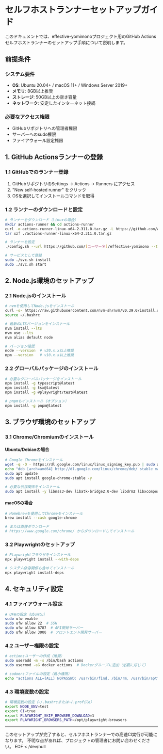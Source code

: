 # セルフホストランナーセットアップガイド

このドキュメントでは、effective-yomimonoプロジェクト用のGitHub Actionsセルフホストランナーのセットアップ手順について説明します。

## 前提条件

### システム要件
- **OS**: Ubuntu 20.04+ / macOS 11+ / Windows Server 2019+
- **メモリ**: 8GB以上推奨
- **ストレージ**: 50GB以上の空き容量
- **ネットワーク**: 安定したインターネット接続

### 必要なアクセス権限
- GitHubリポジトリへの管理者権限
- サーバーへのsudo権限
- ファイアウォール設定権限

## 1. GitHub Actionsランナーの登録

### 1.1 GitHubでのランナー登録
1. GitHubリポジトリのSettings → Actions → Runners にアクセス
2. "New self-hosted runner" をクリック
3. OSを選択してインストールコマンドを取得

### 1.2 ランナーのダウンロードと設定

```bash
# ランナーをダウンロード（Linuxの場合）
mkdir actions-runner && cd actions-runner
curl -o actions-runner-linux-x64-2.311.0.tar.gz -L https://github.com/actions/runner/releases/download/v2.311.0/actions-runner-linux-x64-2.311.0.tar.gz
tar xzf ./actions-runner-linux-x64-2.311.0.tar.gz

# ランナーを設定
./config.sh --url https://github.com/[ユーザー名]/effective-yomimono --token [TOKEN]

# サービスとして登録
sudo ./svc.sh install
sudo ./svc.sh start
```

## 2. Node.js環境のセットアップ

### 2.1 Node.jsのインストール
```bash
# nvmを使用してNode.jsをインストール
curl -o- https://raw.githubusercontent.com/nvm-sh/nvm/v0.39.0/install.sh | bash
source ~/.bashrc

# 最新のLTSバージョンをインストール
nvm install --lts
nvm use --lts
nvm alias default node

# バージョン確認
node --version  # v20.x.x以上推奨
npm --version   # v10.x.x以上推奨
```

### 2.2 グローバルパッケージのインストール
```bash
# 必要なグローバルパッケージをインストール
npm install -g typescript@latest
npm install -g tsx@latest
npm install -g @playwright/test@latest

# pnpmもインストール（オプション）
npm install -g pnpm@latest
```

## 3. ブラウザ環境のセットアップ

### 3.1 Chrome/Chromiumのインストール

#### Ubuntu/Debianの場合
```bash
# Google Chromeをインストール
wget -q -O - https://dl.google.com/linux/linux_signing_key.pub | sudo apt-key add -
echo "deb [arch=amd64] http://dl.google.com/linux/chrome/deb/ stable main" | sudo tee /etc/apt/sources.list.d/google-chrome.list
sudo apt update
sudo apt install google-chrome-stable -y

# 必要な依存関係をインストール
sudo apt install -y libnss3-dev libatk-bridge2.0-dev libdrm2 libxcomposite1 libxdamage1 libxrandr2 libgbm1
```

#### macOSの場合
```bash
# Homebrewを使用してChromeをインストール
brew install --cask google-chrome

# または直接ダウンロード
# https://www.google.com/chrome/ からダウンロードしてインストール
```

### 3.2 Playwrightのセットアップ
```bash
# Playwrightブラウザをインストール
npx playwright install --with-deps

# システム依存関係も含めてインストール
npx playwright install-deps
```

## 4. セキュリティ設定

### 4.1 ファイアウォール設定
```bash
# UFWの設定（Ubuntu）
sudo ufw enable
sudo ufw allow 22  # SSH
sudo ufw allow 8787  # API開発サーバー
sudo ufw allow 3000  # フロントエンド開発サーバー
```

### 4.2 ユーザー権限の設定
```bash
# actionsユーザーの作成（推奨）
sudo useradd -m -s /bin/bash actions
sudo usermod -aG docker actions  # Dockerグループに追加（必要に応じて）

# sudoersファイルの設定（最小権限）
echo "actions ALL=(ALL) NOPASSWD: /usr/bin/find, /bin/rm, /usr/bin/apt" | sudo tee /etc/sudoers.d/actions-runner
```

### 4.3 環境変数の設定
```bash
# 環境変数の設定（~/.bashrcまたは~/.profile）
export NODE_ENV=test
export CI=true
export PLAYWRIGHT_SKIP_BROWSER_DOWNLOAD=1
export PLAYWRIGHT_BROWSERS_PATH=/opt/playwright-browsers
```

---

このセットアップが完了すると、セルフホストランナーでの高速CI実行が可能になります。
不明な点があれば、プロジェクトの管理者にお問い合わせください。
EOF < /dev/null